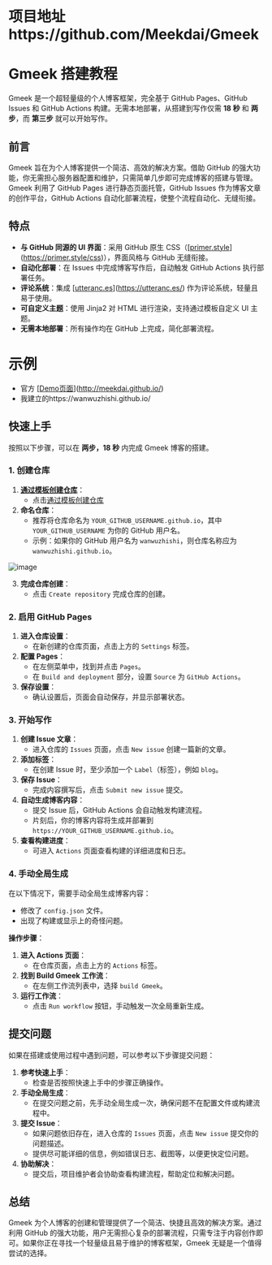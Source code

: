 
# 项目地址https://github.com/Meekdai/Gmeek

# Gmeek 搭建教程

Gmeek 是一个超轻量级的个人博客框架，完全基于 GitHub Pages、GitHub Issues 和 GitHub Actions 构建。无需本地部署，从搭建到写作仅需 **18 秒** 和 **两步**，而 **第三步** 就可以开始写作。

## 前言

Gmeek 旨在为个人博客提供一个简洁、高效的解决方案。借助 GitHub 的强大功能，你无需担心服务器配置和维护，只需简单几步即可完成博客的搭建与管理。Gmeek 利用了 GitHub Pages 进行静态页面托管，GitHub Issues 作为博客文章的创作平台，GitHub Actions 自动化部署流程，使整个流程自动化、无缝衔接。

## 特点

- **与 GitHub 同源的 UI 界面**：采用 GitHub 原生 CSS（[[primer.style](https://primer.style/css)](https://primer.style/css)），界面风格与 GitHub 无缝衔接。
- **自动化部署**：在 Issues 中完成博客写作后，自动触发 GitHub Actions 执行部署任务。
- **评论系统**：集成 [[utteranc.es](https://utteranc.es/)](https://utteranc.es/) 作为评论系统，轻量且易于使用。
- **可自定义主题**：使用 Jinja2 对 HTML 进行渲染，支持通过模板自定义 UI 主题。
- **无需本地部署**：所有操作均在 GitHub 上完成，简化部署流程。

# 示例

- 官方 [[Demo页面](http://meekdai.github.io/)](http://meekdai.github.io/)
- 我建立的https://wanwuzhishi.github.io/

## 快速上手

按照以下步骤，可以在 **两步，18 秒**  内完成 Gmeek 博客的搭建。

### 1. 创建仓库

1. **[通过模板创建仓库](https://github.com/new?template_name=Gmeek-template&template_owner=Meekdai)**：
    - 点击[通过模板创建仓库](https://github.com/new?template_name=Gmeek-template&template_owner=Meekdai)
2. **命名仓库**：
    - 推荐将仓库命名为 `YOUR_GITHUB_USERNAME.github.io`，其中 `YOUR_GITHUB_USERNAME` 为你的 GitHub 用户名。
    - 示例：如果你的 GitHub 用户名为 `wanwuzhishi`，则仓库名称应为 `wanwuzhishi.github.io`。
    

    
![image](https://github.com/user-attachments/assets/3947d5a6-af19-49ef-aaa8-830465c7e5ad)

3. **完成仓库创建**：
    - 点击 `Create repository`  完成仓库的创建。

### 2. 启用 GitHub Pages

1. **进入仓库设置**：
    - 在新创建的仓库页面，点击上方的 `Settings` 标签。
2. **配置 Pages**：
    - 在左侧菜单中，找到并点击 `Pages`。
    - 在 `Build and deployment` 部分，设置 `Source` 为 `GitHub Actions`。
3. **保存设置**：
    - 确认设置后，页面会自动保存，并显示部署状态。

### 3. 开始写作

1. **创建 Issue 文章**：
    - 进入仓库的 `Issues` 页面，点击 `New issue` 创建一篇新的文章。
2. **添加标签**：
    - 在创建 Issue 时，至少添加一个 `Label`（标签），例如 `blog`。
3. **保存 Issue**：
    - 完成内容撰写后，点击 `Submit new issue` 提交。
4. **自动生成博客内容**：
    - 提交 Issue 后，GitHub Actions 会自动触发构建流程。
    - 片刻后，你的博客内容将生成并部署到 `https://YOUR_GITHUB_USERNAME.github.io`。
5. **查看构建进度**：
    - 可进入 `Actions` 页面查看构建的详细进度和日志。

### 4. 手动全局生成

在以下情况下，需要手动全局生成博客内容：

- 修改了 `config.json` 文件。
- 出现了构建或显示上的奇怪问题。

**操作步骤**：

1. **进入 Actions 页面**：
    - 在仓库页面，点击上方的 `Actions` 标签。
2. **找到 Build Gmeek 工作流**：
    - 在左侧工作流列表中，选择 `build Gmeek`。
3. **运行工作流**：
    - 点击 `Run workflow` 按钮，手动触发一次全局重新生成。

## 提交问题

如果在搭建或使用过程中遇到问题，可以参考以下步骤提交问题：

1. **参考快速上手**：
    - 检查是否按照快速上手中的步骤正确操作。
2. **手动全局生成**：
    - 在提交问题之前，先手动全局生成一次，确保问题不在配置文件或构建流程中。
3. **提交 Issue**：
    - 如果问题依旧存在，进入仓库的 `Issues` 页面，点击 `New issue` 提交你的问题描述。
    - 提供尽可能详细的信息，例如错误日志、截图等，以便更快定位问题。
4. **协助解决**：
    - 提交后，项目维护者会协助查看构建流程，帮助定位和解决问题。

## 总结

Gmeek 为个人博客的创建和管理提供了一个简洁、快捷且高效的解决方案。通过利用 GitHub 的强大功能，用户无需担心复杂的部署流程，只需专注于内容创作即可。如果你正在寻找一个轻量级且易于维护的博客框架，Gmeek 无疑是一个值得尝试的选择。